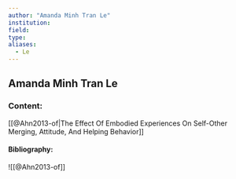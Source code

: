 ```yaml
---
author: "Amanda Minh Tran Le"
institution:
field:
type:
aliases:
  - Le
---
```


## Amanda Minh Tran Le

### Content:
[[@Ahn2013-of|The Effect Of Embodied Experiences On Self-Other Merging, Attitude, And Helping Behavior]]

#### Bibliography:

![[@Ahn2013-of]]